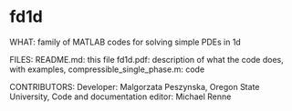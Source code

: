 # fd1d
WHAT:
family of MATLAB codes for solving simple PDEs in 1d

FILES:
README.md: this file
fd1d.pdf:  description of what the code does, with examples,
compressible_single_phase.m: code

CONTRIBUTORS:
Developer: Malgorzata Peszynska, Oregon State University,
Code and documentation editor: Michael Renne 
